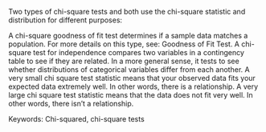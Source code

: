 Two types of chi-square tests and both use the chi-square statistic and distribution for different purposes:

A chi-square goodness of fit test determines if a sample data matches a population. For more details on this type, see: Goodness of Fit Test.
A chi-square test for independence compares two variables in a contingency table to see if they are related. In a more general sense, it tests to see whether distributions of categorical variables differ from each another.
A very small chi square test statistic means that your observed data fits your expected data extremely well. In other words, there is a relationship.
A very large chi square test statistic means that the data does not fit very well. In other words, there isn’t a relationship.







Keywords: Chi-squared, chi-square tests
